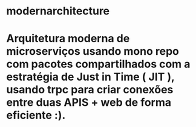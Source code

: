 # modernarchitecture

  # Arquitetura moderna de microserviços usando mono repo com pacotes compartilhados com a estratégia de Just in Time ( JIT ), usando trpc para criar conexões entre duas APIS + web de forma eficiente :).